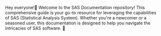 Hey everyone!👋 Welcome to the SAS Documentation repository! This comprehensive guide is your go-to resource for leveraging the capabilities of SAS (Statistical Analysis System). 
Whether you're a newcomer or a seasoned user, this documentation is designed to help you navigate the intricacies of SAS software. 🚀

